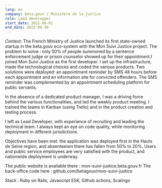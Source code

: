 ```yaml
---
lang: en
company: beta.gouv / Ministère de la justice
role: Lead developper
start_date: 2021-06-01
end_date: 2022-09-30
---
```


*Context*: The French Ministry of Justice launched its first state-owned startup in the beta.gouv eco-system with the Mon Suivi Justice project. The problem to solve : only 50% of people summoned by a sentence enforcement judge or prison counselor showed up for their appointment.I joined Mon Suivi Justice as the first developer. I set up the infrastructure, made the technological choices and coded the various products. Two solutions were deployed: an appointment reminder by SMS 48 hours before each appointment and an information site for convicted offenders. The SMS reminder was complemented by an appointment scheduling platform for public servants.

In the absence of a dedicated product manager, I was a driving force behind the various functionalities, and led the weekly product meeting. I trained the teams in Kanban (using Trello) and in the product creation and testing process.

I left as Lead Developer, with experience of recruiting and leading the technical team. I always kept an eye on code quality, while monitoring deployment in different jurisdictions.

Objectives have been met: the application was deployed first in the Hauts de Seine region, and absenteeism there has fallen from 50% to 20%. Users and public service employees are very satisfied with the product, and nationwide deployment is underway.

The public website is available there : mon-suivi-justice.beta.gouv.fr
The back-office code here : github.com/betagouv/mon-suivi-justice

Stack : Ruby on Rails, Javascript ES6, Github actions, Scalingo